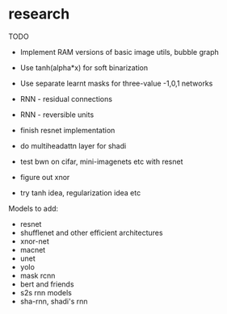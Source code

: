# research

TODO
* Implement RAM versions of basic image utils, bubble graph
* Use tanh(alpha*x) for soft binarization
* Use separate learnt masks for three-value -1,0,1 networks
* RNN - residual connections
* RNN - reversible units

* finish resnet implementation
* do multiheadattn layer for shadi
* test bwn on cifar, mini-imagenets etc with resnet
* figure out xnor
* try tanh idea, regularization idea etc

Models to add:
* resnet
* shufflenet and other efficient architectures
* xnor-net
* macnet
* unet
* yolo
* mask rcnn
* bert and friends
* s2s rnn models
* sha-rnn, shadi's rnn

